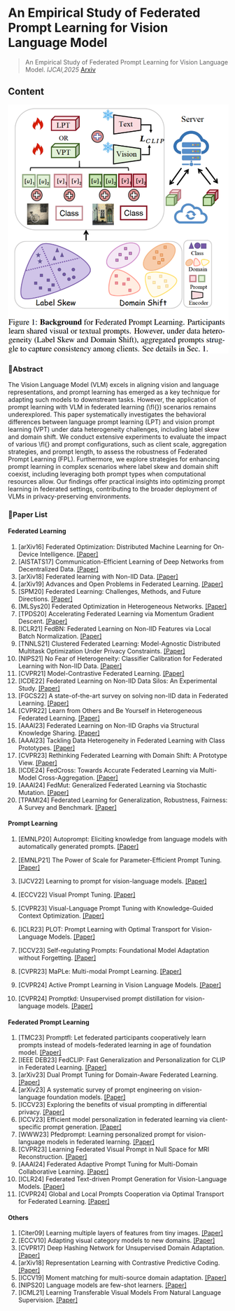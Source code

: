 # An Empirical Study of Federated Prompt Learning for Vision Language Model 

>An Empirical Study of Federated Prompt Learning for Vision Language Model. *IJCAI,2025* [Arxiv](https://arxiv.org/abs/2505.23024)

## Content

<div align="center">
<img alt="method" src="assets/problem.png">
</div>

### 🙌Abstract
The Vision Language Model (VLM) excels in aligning vision and language representations, and prompt learning has emerged as a key technique for adapting such models to downstream tasks. However, the application of prompt learning with VLM in federated learning (\fl{}) scenarios remains underexplored. This paper systematically investigates the behavioral differences between language prompt learning (LPT) and vision prompt learning (VPT) under data heterogeneity challenges, including label skew and domain shift. We conduct extensive experiments to evaluate the impact of various \fl{} and prompt configurations, such as client scale, aggregation strategies, and prompt length, to assess the robustness of Federated Prompt Learning (FPL). Furthermore, we explore strategies for enhancing prompt learning in complex scenarios where label skew and domain shift coexist, including leveraging both prompt types when computational resources allow. Our findings offer practical insights into optimizing prompt learning in federated settings, contributing to the broader deployment of VLMs in privacy-preserving environments.

### 📖Paper List

#### Federated Learning

1. [arXiv16] Federated Optimization: Distributed Machine Learning for On-Device Intelligence. [[Paper]](https://arxiv.org/abs/1610.02527)
2. [AISTATS17] Communication-Efficient Learning of Deep Networks from Decentralized Data. [[Paper]](https://proceedings.mlr.press/v54/mcmahan17a.html)
3. [arXiv18] Federated learning with Non-IID Data. [[Paper]](https://arxiv.org/abs/1806.00582)
4. [arXiv19] Advances and Open Problems in Federated Learning. [[Paper]](https://arxiv.org/abs/1912.04977)
5. [SPM20] Federated Learning: Challenges, Methods, and Future Directions. [[Paper]](https://ieeexplore.ieee.org/abstract/document/9084352)
6. [MLSys20] Federated Optimization in Heterogeneous Networks. [[Paper]](https://proceedings.mlsys.org/paper_files/paper/2020/hash/1f5fe83998a09396ebe6477d9475ba0c-Abstract.html)
7. [TPDS20] Accelerating Federated Learning via Momentum Gradient Descent. [[Paper]](https://ieeexplore.ieee.org/document/9003425)
8. [ICLR21] FedBN: Federated Learning on Non-IID Features via Local Batch Normalization. [[Paper]](https://openreview.net/forum?id=6YEQUn0QICG)
9. [TNNLS21] Clustered Federated Learning: Model-Agnostic Distributed Multitask Optimization Under Privacy Constraints. [[Paper]](https://ieeexplore.ieee.org/document/9174890)
10. [NIPS21] No Fear of Heterogeneity: Classifier Calibration for Federated Learning with Non-IID Data. [[Paper]](https://dl.acm.org/doi/10.5555/3540261.3540718)
11. [CVPR21] Model-Contrastive Federated Learning. [[Paper]](https://ieeexplore.ieee.org/document/9578660)
12. [ICDE22] Federated Learning on Non-IID Data Silos: An Experimental Study. [[Paper]](https://ieeexplore.ieee.org/document/9835537)
13. [FGCS22] A state-of-the-art survey on solving non-IID data in Federated Learning. [[Paper]](https://www.sciencedirect.com/science/article/abs/pii/S0167739X22001686)
14. [CVPR22] Learn from Others and Be Yourself in Heterogeneous Federated Learning. [[Paper]](https://ieeexplore.ieee.org/document/9879190)
15. [AAAI23] Federated Learning on Non-IID Graphs via Structural Knowledge Sharing. [[Paper]](https://dl.acm.org/doi/abs/10.1609/aaai.v37i8.26187)
16. [AAAI23] Tackling Data Heterogeneity in Federated Learning with Class Prototypes. [[Paper]](https://dl.acm.org/doi/abs/10.1609/aaai.v37i6.25891)
17. [CVPR23] Rethinking Federated Learning with Domain Shift: A Prototype View. [[Paper]](https://ieeexplore.ieee.org/abstract/document/10203389)
18. [ICDE24] FedCross: Towards Accurate Federated Learning via Multi-Model Cross-Aggregation. [[Paper]](https://ieeexplore.ieee.org/document/10597740/)
19. [AAAI24] FedMut: Generalized Federated Learning via Stochastic Mutation. [[Paper]](https://ojs.aaai.org/index.php/AAAI/article/view/29146)
20. [TPAMI24] Federated Learning for Generalization, Robustness, Fairness: A Survey and Benchmark. [[Paper]](https://ieeexplore.ieee.org/document/10571602)

#### Prompt Learning

1. [EMNLP20] Autoprompt: Eliciting knowledge from language models with automatically generated prompts. [[Paper]](https://aclanthology.org/2020.emnlp-main.346/)

2. [EMNLP21] The Power of Scale for Parameter-Efficient Prompt Tuning. [[Paper]](https://aclanthology.org/2021.emnlp-main.243/)
3. [IJCV22] Learning to prompt for vision-language models. [[Paper]](https://dl.acm.org/doi/abs/10.1007/s11263-022-01653-1)
4. [ECCV22] Visual Prompt Tuning. [[Paper]](https://dl.acm.org/doi/abs/10.1007/978-3-031-19827-4_41)
5. [CVPR23] Visual-Language Prompt Tuning with Knowledge-Guided Context Optimization. [[Paper]](https://openaccess.thecvf.com/content/CVPR2023/papers/Yao_Visual-Language_Prompt_Tuning_With_Knowledge-Guided_Context_Optimization_CVPR_2023_paper.pdf)
6. [ICLR23] PLOT: Prompt Learning with Optimal Transport for Vision-Language Models. [[Paper]](https://openreview.net/forum?id=zqwryBoXYnh)
7. [ICCV23] Self-regulating Prompts: Foundational Model Adaptation without Forgetting. [[Paper]](https://openaccess.thecvf.com/content/ICCV2023/papers/Khattak_Self-regulating_Prompts_Foundational_Model_Adaptation_without_Forgetting_ICCV_2023_paper.pdf)
8. [CVPR23] MaPLe: Multi-modal Prompt Learning.  [[Paper]](https://openaccess.thecvf.com/content/CVPR2023/papers/Khattak_MaPLe_Multi-Modal_Prompt_Learning_CVPR_2023_paper.pdf)
9. [CVPR24] Active Prompt Learning in Vision Language Models. [[Paper]](https://openaccess.thecvf.com/content/CVPR2024/papers/Bang_Active_Prompt_Learning_in_Vision_Language_Models_CVPR_2024_paper.pdf)
10. [CVPR24] Promptkd: Unsupervised prompt distillation for vision-language models. [[Paper]](https://openaccess.thecvf.com/content/CVPR2024/papers/Li_PromptKD_Unsupervised_Prompt_Distillation_for_Vision-Language_Models_CVPR_2024_paper.pdf)

#### Federated Prompt Learning

1. [TMC23] Promptfl: Let federated participants cooperatively learn prompts instead of models-federated learning in age of foundation model. [[Paper]](https://dl.acm.org/doi/abs/10.1109/TMC.2023.3302410)
2. [IEEE DEB23] FedCLIP: Fast Generalization and Personalization for CLIP in Federated Learning. [[Paper]](https://arxiv.org/abs/2302.13485v1)
3. [arXiv23] Dual Prompt Tuning for Domain-Aware Federated Learning. [[Paper]](https://arxiv.org/abs/2310.03103v3)
4. [arXiv23] A systematic survey of prompt engineering on vision-language foundation models. [[Paper]](https://arxiv.org/abs/2307.12980)
5. [ICCV23] Exploring the benefits of visual prompting in differential privacy. [[Paper]](https://openaccess.thecvf.com/content/ICCV2023/papers/Li_Exploring_the_Benefits_of_Visual_Prompting_in_Differential_Privacy_ICCV_2023_paper.pdf)
6. [ICCV23] Efficient model personalization in federated learning via client-specific prompt generation. [[Paper]](https://openaccess.thecvf.com/content/ICCV2023/papers/Yang_Efficient_Model_Personalization_in_Federated_Learning_via_Client-Specific_Prompt_Generation_ICCV_2023_paper.pdf)
7. [WWW23] Pfedprompt: Learning personalized prompt for vision-language models in federated learning. [[Paper]](https://dl.acm.org/doi/10.1145/3543507.3583518)
8. [CVPR23] Learning Federated Visual Prompt in Null Space for MRI Reconstruction. [[Paper]](https://openaccess.thecvf.com/content/CVPR2023/papers/Feng_Learning_Federated_Visual_Prompt_in_Null_Space_for_MRI_Reconstruction_CVPR_2023_paper.pdf)
9. [AAAI24] Federated Adaptive Prompt Tuning for Multi-Domain Collaborative Learning. [[Paper]](https://ojs.aaai.org/index.php/AAAI/article/download/29434/30706)
10. [ICLR24] Federated Text-driven Prompt Generation for Vision-Language Models. [[Paper]](https://openreview.net/forum?id=NW31gAylIm)
11. [CVPR24] Global and Local Prompts Cooperation via Optimal Transport for Federated Learning. [[Paper]](https://openaccess.thecvf.com/content/CVPR2024/papers/Li_Global_and_Local_Prompts_Cooperation_via_Optimal_Transport_for_Federated_CVPR_2024_paper.pdf)

#### Others

1. [Citer09] Learning multiple layers of features from tiny images. [[Paper]](https://www.cs.toronto.edu/~kriz/cifar.html)
2. [ECCV10] Adapting visual category models to new domains. [[Paper]](https://dl.acm.org/doi/10.5555/1888089.1888106)
3. [CVPR17] Deep Hashing Network for Unsupervised Domain Adaptation. [[Paper]](https://ieeexplore.ieee.org/document/8100055)
4. [arXiv18] Representation Learning with Contrastive Predictive Coding. [[Paper]](https://arxiv.org/abs/1807.03748)
5. [ICCV19] Moment matching for multi-source domain adaptation. [[Paper]](https://ieeexplore.ieee.org/document/9010750)
6. [NIPS20] Language models are few-shot learners. [[Paper]](https://dl.acm.org/doi/abs/10.5555/3495724.3495883)
7. [ICML21] Learning Transferable Visual Models From Natural Language Supervision. [[Paper]](https://icml.cc/virtual/2021/oral/9194)

